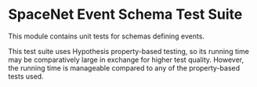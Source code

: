 # SpaceNet Event Schema Test Suite

This module contains unit tests for schemas defining events.

This test suite uses Hypothesis property-based testing, so its running time may be comparatively
large in exchange for higher test quality. However, the running time is manageable compared
to any of the property-based tests used.